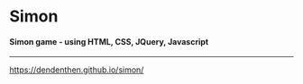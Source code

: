 # Simon
#### Simon game - using HTML, CSS, JQuery, Javascript
---
https://dendenthen.github.io/simon/
